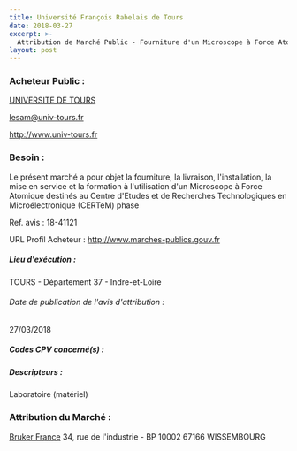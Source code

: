 ```yaml
---
title: Université François Rabelais de Tours
date: 2018-03-27
excerpt: >-
  Attribution de Marché Public - Fourniture d'un Microscope à Force Atomique pour le Centre d'Etudes et de Recherche Technologiques en Microélectronique (CERTeM 2020 4ème tranche ter)
layout: post
---
```


### Acheteur Public : 
<a href="/acheteur-32/siren-193708005"> UNIVERSITE DE TOURS</a><br/>



lesam@univ-tours.fr


http://www.univ-tours.fr
### Besoin :

Le présent marché a pour objet la fourniture, la livraison, l'installation, la mise en service et la formation à l'utilisation d'un Microscope à Force Atomique destinés au Centre d'Etudes et de Recherches Technologiques en Microélectronique (CERTeM) phase

Ref. avis : 18-41121

URL Profil Acheteur : http://www.marches-publics.gouv.fr

##### Lieu d'exécution :

TOURS - Département 37 - Indre-et-Loire

###### Date de publication de l'avis d'attribution : 
27/03/2018

##### Codes CPV concerné(s) :

##### Descripteurs :
Laboratoire (matériel) <br/>

### Attribution du Marché :
<a href="/entreprise-254/siren-311020911"> Bruker France</a>    34, rue de l'industrie - BP 10002 67166 WISSEMBOURG <br/>
